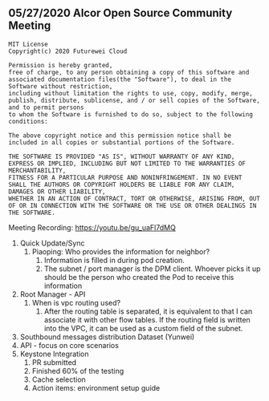 ## 05/27/2020 Alcor Open Source Community Meeting 

    MIT License
    Copyright(c) 2020 Futurewei Cloud

    Permission is hereby granted,
    free of charge, to any person obtaining a copy of this software and associated documentation files(the "Software"), to deal in the Software without restriction,
    including without limitation the rights to use, copy, modify, merge, publish, distribute, sublicense, and / or sell copies of the Software, and to permit persons
    to whom the Software is furnished to do so, subject to the following conditions:

    The above copyright notice and this permission notice shall be included in all copies or substantial portions of the Software.

    THE SOFTWARE IS PROVIDED "AS IS", WITHOUT WARRANTY OF ANY KIND, EXPRESS OR IMPLIED, INCLUDING BUT NOT LIMITED TO THE WARRANTIES OF MERCHANTABILITY,
    FITNESS FOR A PARTICULAR PURPOSE AND NONINFRINGEMENT. IN NO EVENT SHALL THE AUTHORS OR COPYRIGHT HOLDERS BE LIABLE FOR ANY CLAIM, DAMAGES OR OTHER LIABILITY,
    WHETHER IN AN ACTION OF CONTRACT, TORT OR OTHERWISE, ARISING FROM, OUT OF OR IN CONNECTION WITH THE SOFTWARE OR THE USE OR OTHER DEALINGS IN THE SOFTWARE.

Meeting Recording: https://youtu.be/gu_uaFl7dMQ

1. Quick Update/Sync
    1. Piaoping: Who provides the information for neighbor?
        1. Information is filled in during pod creation.
        1. The subnet / port manager is the DPM client. Whoever picks it up should be the person who created the Pod to receive this information
2.  Root Manager - API
    1. When is vpc routing used?
        1. After the routing table is separated, it is equivalent to that I can associate it with other flow tables. If the routing field is written into the VPC, it can be used as a custom field of the subnet.
3.  Southbound messages distribution Dataset  (Yunwei)
4.  API  - focus on core scenarios
5.  Keystone Integration
    1. PR submitted
    1. Finished 60% of the testing
    1. Cache selection
    1. Action items: environment setup guide